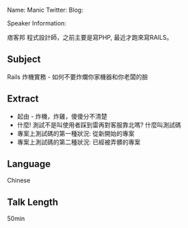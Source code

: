 Name: Manic
Twitter:
Blog: 

Speaker Information:

痞客邦 程式設計師，之前主要是寫PHP, 最近才跑來寫RAILS。

## Subject

Rails 炸機實務 - 如何不要炸爛你家機器和你老闆的臉

## Extract

* 起由 - 炸機，炸雞，傻傻分不清楚
* 什麼! 測試不是叫使用者踩到雷再對客服靠北嗎? 什麼叫測試碼
* 專案上測試碼的第一種狀況: 從新開始的專案
* 專案上測試碼的第二種狀況: 已經被弄髒的專案

## Language

Chinese

## Talk Length

50min